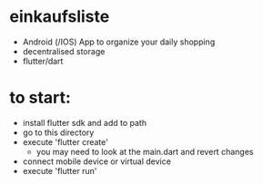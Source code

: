 # einkaufsliste
- Android (/IOS) App to organize your daily shopping
- decentralised storage
- flutter/dart

# to start:
- install flutter sdk and add to path
- go to this directory
- execute 'flutter create'
  - you may need to look at the main.dart and revert changes
- connect mobile device or virtual device
- execute 'flutter run'